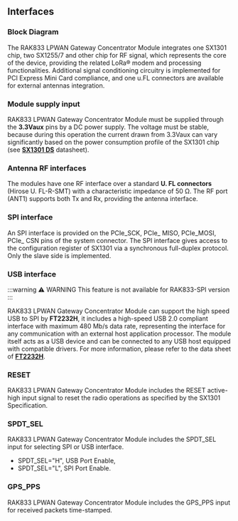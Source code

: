 ## Interfaces

### Block Diagram

<rk-img
  src="/assets/images/datasheet/rak833/block_diagram.png"
  width="100%"
  figure-number="4"
  caption="RAK833 LPWAN Gateway Block Diagram"
/>

The RAK833 LPWAN Gateway Concentrator Module integrates one SX1301 chip, two SX1255/7 and other chip for RF signal, which represents the core of the device, providing the related LoRa® modem and processing functionalities. Additional signal conditioning circuitry is implemented for PCI Express Mini Card compliance, and one u.FL connectors are available for external antennas integration.

### Module supply input

RAK833 LPWAN Gateway Concentrator Module must be supplied through the **3.3Vaux** pins by a DC power supply. The voltage must be stable, because during this operation the current drawn from 3.3Vaux can vary significantly based on the power consumption profile of the SX1301 chip (see [**SX1301 DS**](https://www.semtech.com/uploads/documents/sx1301.pdf) datasheet).

### Antenna RF interfaces

The modules have one RF interface over a standard **U. FL connectors** (Hirose U. FL-R-SMT) with a characteristic impedance of 50 Ω. The RF port (ANT1) supports both Tx and Rx, providing the antenna interface.

### SPI interface

An SPI interface is provided on the PCIe_SCK, PCIe_  MISO, PCIe_MOSI, PCIe_ CSN pins of the system connector. The SPI interface gives access to the configuration register of SX1301 via a synchronous full-duplex protocol. Only the slave side is implemented.

### USB interface

:::warning ⚠️ WARNING
This feature is not available for RAK833-SPI version
:::

RAK833 LPWAN Gateway Concentrator Module can support the high speed USB to SPI by **FT2232H**, it includes a high-speed USB 2.0 compliant interface with maximum 480 Mb/s data rate, representing the interface for any communication with an external host application processor. The module itself acts as a USB device and can be connected to any USB host equipped with compatible drivers. For more information, please refer to the data sheet of [**FT2232H**](https://www.ftdichip.com/Support/Documents/DataSheets/ICs/DS_FT2232H.pdf).

### RESET

RAK833 LPWAN Gateway Concentrator Module includes the RESET active-high input signal to reset the radio operations as specified by the SX1301 Specification.

### SPDT_SEL

RAK833 LPWAN Gateway Concentrator Module includes the SPDT_SEL input for selecting SPI or USB interface.

- SPDT_SEL="H", USB Port Enable, 
- SPDT_SEL="L", SPI Port Enable.

### GPS_PPS

RAK833 LPWAN Gateway Concentrator Module includes the GPS_PPS input for received packets time-stamped.

